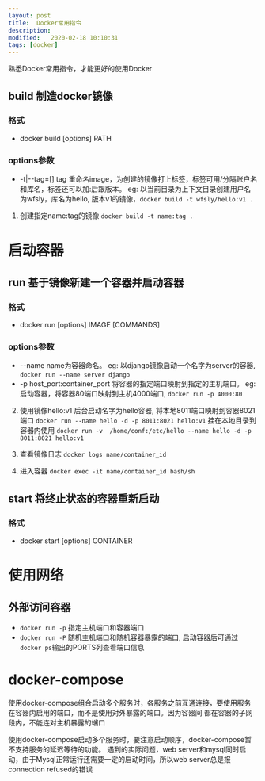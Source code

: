 ```yaml
---
layout: post
title:  Docker常用指令
description: 
modified:   2020-02-18 10:10:31
tags: [docker]
---
```


熟悉Docker常用指令，才能更好的使用Docker

## build 制造docker镜像

### 格式
- docker build [options] PATH

### options参数
- -t|--tag=[] tag 重命名image，为创建的镜像打上标签，标签可用/分隔账户名和库名，标签还可以加:后跟版本。
  eg: 以当前目录为上下文目录创建用户名为wfsly，库名为hello, 版本v1的镜像，`docker build -t wfsly/hello:v1 .`

1. 创建指定name:tag的镜像
`docker build -t name:tag .`
 
# 启动容器

## run 基于镜像新建一个容器并启动容器

### 格式
- docker run [options] IMAGE [COMMANDS]

### options参数
- --name name为容器命名。
	eg: 以django镜像启动一个名字为server的容器, `docker run --name server django`
- -p host_port:container_port 将容器的指定端口映射到指定的主机端口。
	eg: 启动容器，将容器80端口映射到主机4000端口, `docker run -p 4000:80`

2. 使用镜像hello:v1 后台启动名字为hello容器, 将本地8011端口映射到容器8021端口
`docker run --name hello -d -p 8011:8021 hello:v1`
挂在本地目录到容器内使用
`docker run -v  /home/conf:/etc/hello --name hello -d -p 8011:8021 hello:v1`

3. 查看镜像日志
`docker logs name/container_id`
4. 进入容器
`docker exec -it name/container_id bash/sh`



## start 将终止状态的容器重新启动
### 格式
- docker start [options] CONTAINER


# 使用网络
## 外部访问容器
- `docker run -p` 指定主机端口和容器端口
- `docker run -P` 随机主机端口和随机容器暴露的端口, 启动容器后可通过`docker ps`输出的PORTS列查看端口信息


# docker-compose

使用docker-compose组合启动多个服务时，各服务之前互通连接，要使用服务在容器内启用的端口，而不是使用对外暴露的端口。因为容器间
都在容器的子网段内，不能连对主机暴露的端口

使用docker-compose启动多个服务时，要注意启动顺序，docker-compose暂不支持服务的延迟等待的功能。
遇到的实际问题，web server和mysql同时启动，由于Mysql正常运行还需要一定的启动时间，所以web server总是报connection refused的错误
